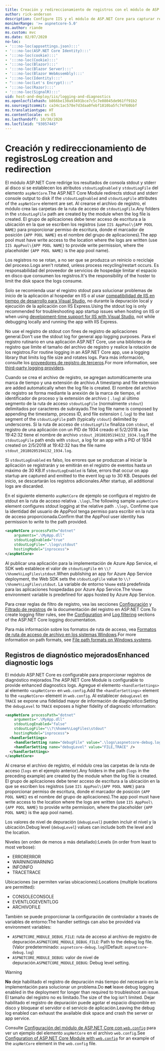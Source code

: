 ```yaml
---
title: Creación y redireccionamiento de registros con el módulo de ASP.NET Core
author: rick-anderson
description: Configure IIS y el módulo de ASP.NET Core para capturar registros e información de diagnóstico.
monikerRange: '>= aspnetcore-5.0'
ms.author: riande
ms.custom: mvc
ms.date: 02/07/2020
no-loc:
- ':::no-loc(appsettings.json):::'
- ':::no-loc(ASP.NET Core Identity):::'
- ':::no-loc(cookie):::'
- ':::no-loc(Cookie):::'
- ':::no-loc(Blazor):::'
- ':::no-loc(Blazor Server):::'
- ':::no-loc(Blazor WebAssembly):::'
- ':::no-loc(Identity):::'
- ":::no-loc(Let's Encrypt):::"
- ':::no-loc(Razor):::'
- ':::no-loc(SignalR):::'
uid: host-and-deploy/iis/logging-and-diagnostics
ms.openlocfilehash: b866be130a93491bce7c5c7e08045de961ff91b2
ms.sourcegitcommit: ca34c1ac578e7d3daa0febf1810ba5fc74f60bbf
ms.translationtype: HT
ms.contentlocale: es-ES
ms.lasthandoff: 10/30/2020
ms.locfileid: "93057445"
---
```

# <a name="log-creation-and-redirection"></a><span data-ttu-id="0a3f0-103">Creación y redireccionamiento de registros</span><span class="sxs-lookup"><span data-stu-id="0a3f0-103">Log creation and redirection</span></span>

<span data-ttu-id="0a3f0-104">El módulo ASP.NET Core redirige los resultados de consola stdout y stderr al disco si se establecen los atributos `stdoutLogEnabled` y `stdoutLogFile` del elemento `aspNetCore`.</span><span class="sxs-lookup"><span data-stu-id="0a3f0-104">The ASP.NET Core Module redirects stdout and stderr console output to disk if the `stdoutLogEnabled` and `stdoutLogFile` attributes of the `aspNetCore` element are set.</span></span> <span data-ttu-id="0a3f0-105">Al crearse el archivo de registro, el módulo crea las carpetas de la ruta de acceso de `stdoutLogFile`.</span><span class="sxs-lookup"><span data-stu-id="0a3f0-105">Any folders in the `stdoutLogFile` path are created by the module when the log file is created.</span></span> <span data-ttu-id="0a3f0-106">El grupo de aplicaciones debe tener acceso de escritura a la ubicación en la que se escriben los registros (use `IIS AppPool\{APP POOL NAME}` para proporcionar permiso de escritura, donde el marcador de posición `{APP POOL NAME}` es el nombre del grupo de aplicaciones).</span><span class="sxs-lookup"><span data-stu-id="0a3f0-106">The app pool must have write access to the location where the logs are written (use `IIS AppPool\{APP POOL NAME}` to provide write permission, where the placeholder `{APP POOL NAME}` is the app pool name).</span></span>

<span data-ttu-id="0a3f0-107">Los registros no se rotan, a no ser que se produzca un reinicio o reciclaje del proceso.</span><span class="sxs-lookup"><span data-stu-id="0a3f0-107">Logs aren't rotated, unless process recycling/restart occurs.</span></span> <span data-ttu-id="0a3f0-108">Es responsabilidad del proveedor de servicios de hospedaje limitar el espacio en disco que consumen los registros.</span><span class="sxs-lookup"><span data-stu-id="0a3f0-108">It's the responsibility of the hoster to limit the disk space the logs consume.</span></span>

<span data-ttu-id="0a3f0-109">Solo se recomienda usar el registro stdout para solucionar problemas de inicio de la aplicación al hospedar en IIS o al usar [compatibilidad de IIS en tiempo de desarrollo para Visual Studio](xref:host-and-deploy/iis/development-time-iis-support), no durante la depuración local y ejecución de la aplicación con IIS Express.</span><span class="sxs-lookup"><span data-stu-id="0a3f0-109">Using the stdout log is only recommended for troubleshooting app startup issues when hosting on IIS or when using [development-time support for IIS with Visual Studio](xref:host-and-deploy/iis/development-time-iis-support), not while debugging locally and running the app with IIS Express.</span></span>

<span data-ttu-id="0a3f0-110">No use el registro de stdout con fines de registro de aplicaciones general.</span><span class="sxs-lookup"><span data-stu-id="0a3f0-110">Don't use the stdout log for general app logging purposes.</span></span> <span data-ttu-id="0a3f0-111">Para el registro rutinario en una aplicación ASP.NET Core, use una biblioteca de registro que limite el tamaño del archivo de registro y realice la rotación de los registros.</span><span class="sxs-lookup"><span data-stu-id="0a3f0-111">For routine logging in an ASP.NET Core app, use a logging library that limits log file size and rotates logs.</span></span> <span data-ttu-id="0a3f0-112">Para más información, consulte los [proveedores de registro de terceros](xref:fundamentals/logging/index#third-party-logging-providers).</span><span class="sxs-lookup"><span data-stu-id="0a3f0-112">For more information, see [third-party logging providers](xref:fundamentals/logging/index#third-party-logging-providers).</span></span>

<span data-ttu-id="0a3f0-113">Cuando se crea el archivo de registro, se agregan automáticamente una marca de tiempo y una extensión de archivo.</span><span class="sxs-lookup"><span data-stu-id="0a3f0-113">A timestamp and file extension are added automatically when the log file is created.</span></span> <span data-ttu-id="0a3f0-114">El nombre del archivo de registro se forma mediante la anexión de la marca de tiempo, el identificador de proceso y la extensión de archivo ( `.log`) al último segmento de la ruta de acceso `stdoutLogFile` (normalmente `stdout`) delimitados por caracteres de subrayado.</span><span class="sxs-lookup"><span data-stu-id="0a3f0-114">The log file name is composed by appending the timestamp, process ID, and file extension (`.log`) to the last segment of the `stdoutLogFile` path (typically `stdout`) delimited by underscores.</span></span> <span data-ttu-id="0a3f0-115">Si la ruta de acceso de `stdoutLogFile` finaliza con `stdout`, el registro de una aplicación con un PID de 1934 creado el 5/2/2018 a las 19:42:32 tiene el nombre de archivo `stdout_20180205194132_1934.log`.</span><span class="sxs-lookup"><span data-stu-id="0a3f0-115">If the `stdoutLogFile` path ends with `stdout`, a log for an app with a PID of 1934 created on 2/5/2018 at 19:42:32 has the file name `stdout_20180205194132_1934.log`.</span></span>

<span data-ttu-id="0a3f0-116">Si `stdoutLogEnabled` es falso, los errores que se produzcan al iniciar la aplicación se registrarán y se emitirán en el registro de eventos hasta un máximo de 30 KB.</span><span class="sxs-lookup"><span data-stu-id="0a3f0-116">If `stdoutLogEnabled` is false, errors that occur on app startup are captured and emitted to the event log up to 30 KB.</span></span> <span data-ttu-id="0a3f0-117">Después del inicio, se descartarán los registros adicionales.</span><span class="sxs-lookup"><span data-stu-id="0a3f0-117">After startup, all additional logs are discarded.</span></span>

<span data-ttu-id="0a3f0-118">En el siguiente elemento `aspNetCore` de ejemplo se configura el registro de stdout en la ruta de acceso relativa `.\log\`.</span><span class="sxs-lookup"><span data-stu-id="0a3f0-118">The following sample `aspNetCore` element configures stdout logging at the relative path `.\log\`.</span></span> <span data-ttu-id="0a3f0-119">Confirme que la identidad del usuario de AppPool tenga permiso para escribir en la ruta de acceso proporcionada.</span><span class="sxs-lookup"><span data-stu-id="0a3f0-119">Confirm that the AppPool user identity has permission to write to the path provided.</span></span>

```xml
<aspNetCore processPath="dotnet"
    arguments=".\MyApp.dll"
    stdoutLogEnabled="true"
    stdoutLogFile=".\logs\stdout"
    hostingModel="inprocess">
</aspNetCore>
```

<span data-ttu-id="0a3f0-120">Al publicar una aplicación para la implementación de Azure App Service, el SDK web establece el valor de `stdoutLogFile` en `\\?\%home%\LogFiles\stdout`.</span><span class="sxs-lookup"><span data-stu-id="0a3f0-120">When publishing an app for Azure App Service deployment, the Web SDK sets the `stdoutLogFile` value to `\\?\%home%\LogFiles\stdout`.</span></span> <span data-ttu-id="0a3f0-121">La variable de entorno `%home` está predefinida para las aplicaciones hospedadas por Azure App Service.</span><span class="sxs-lookup"><span data-stu-id="0a3f0-121">The `%home` environment variable is predefined for apps hosted by Azure App Service.</span></span>

<span data-ttu-id="0a3f0-122">Para crear reglas de filtro de registro, vea las secciones [Configuración](xref:fundamentals/logging/index#log-filtering) y [Filtrado de registros](xref:fundamentals/logging/index#log-filtering) de la documentación del registro en ASP.NET Core.</span><span class="sxs-lookup"><span data-stu-id="0a3f0-122">To create logging filter rules, see the [Configuration](xref:fundamentals/logging/index#log-filtering) and [Log filtering](xref:fundamentals/logging/index#log-filtering) sections of the ASP.NET Core logging documentation.</span></span>

<span data-ttu-id="0a3f0-123">Para más información sobre los formatos de ruta de acceso, vea [Formatos de ruta de acceso de archivo en los sistemas Windows](/dotnet/standard/io/file-path-formats).</span><span class="sxs-lookup"><span data-stu-id="0a3f0-123">For more information on path formats, see [File path formats on Windows systems](/dotnet/standard/io/file-path-formats).</span></span>

## <a name="enhanced-diagnostic-logs"></a><span data-ttu-id="0a3f0-124">Registros de diagnóstico mejorados</span><span class="sxs-lookup"><span data-stu-id="0a3f0-124">Enhanced diagnostic logs</span></span>

<span data-ttu-id="0a3f0-125">El módulo ASP.NET Core es configurable para proporcionar registros de diagnóstico mejorados.</span><span class="sxs-lookup"><span data-stu-id="0a3f0-125">The ASP.NET Core Module is configurable to provide enhanced diagnostics logs.</span></span> <span data-ttu-id="0a3f0-126">Agregue el elemento `<handlerSettings>` al elemento `<aspNetCore>` en `web.config`.</span><span class="sxs-lookup"><span data-stu-id="0a3f0-126">Add the `<handlerSettings>` element to the `<aspNetCore>` element in `web.config`.</span></span> <span data-ttu-id="0a3f0-127">Al establecer `debugLevel` en `TRACE` se expone una fidelidad mayor de información de diagnóstico:</span><span class="sxs-lookup"><span data-stu-id="0a3f0-127">Setting the `debugLevel` to `TRACE` exposes a higher fidelity of diagnostic information:</span></span>

```xml
<aspNetCore processPath="dotnet"
    arguments=".\MyApp.dll"
    stdoutLogEnabled="false"
    stdoutLogFile="\\?\%home%\LogFiles\stdout"
    hostingModel="inprocess">
  <handlerSettings>
    <handlerSetting name="debugFile" value=".\logs\aspnetcore-debug.log" />
    <handlerSetting name="debugLevel" value="FILE,TRACE" />
  </handlerSettings>
</aspNetCore>
```

<span data-ttu-id="0a3f0-128">Al crearse el archivo de registro, el módulo crea las carpetas de la ruta de acceso (`logs` en el ejemplo anterior).</span><span class="sxs-lookup"><span data-stu-id="0a3f0-128">Any folders in the path (`logs` in the preceding example) are created by the module when the log file is created.</span></span> <span data-ttu-id="0a3f0-129">El grupo de aplicaciones debe tener acceso de escritura a la ubicación en la que se escriben los registros (use `IIS AppPool\{APP POOL NAME}` para proporcionar permiso de escritura, donde el marcador de posición `{APP POOL NAME}` es el nombre del grupo de aplicaciones).</span><span class="sxs-lookup"><span data-stu-id="0a3f0-129">The app pool must have write access to the location where the logs are written (use `IIS AppPool\{APP POOL NAME}` to provide write permission, where the placeholder `{APP POOL NAME}` is the app pool name).</span></span>

<span data-ttu-id="0a3f0-130">Los valores de nivel de depuración (`debugLevel`) pueden incluir el nivel y la ubicación.</span><span class="sxs-lookup"><span data-stu-id="0a3f0-130">Debug level (`debugLevel`) values can include both the level and the location.</span></span>

<span data-ttu-id="0a3f0-131">Niveles (en orden de menos a más detallado):</span><span class="sxs-lookup"><span data-stu-id="0a3f0-131">Levels (in order from least to most verbose):</span></span>

* <span data-ttu-id="0a3f0-132">ERROR</span><span class="sxs-lookup"><span data-stu-id="0a3f0-132">ERROR</span></span>
* <span data-ttu-id="0a3f0-133">WARNING</span><span class="sxs-lookup"><span data-stu-id="0a3f0-133">WARNING</span></span>
* <span data-ttu-id="0a3f0-134">INFO</span><span class="sxs-lookup"><span data-stu-id="0a3f0-134">INFO</span></span>
* <span data-ttu-id="0a3f0-135">TRACE</span><span class="sxs-lookup"><span data-stu-id="0a3f0-135">TRACE</span></span>

<span data-ttu-id="0a3f0-136">Ubicaciones (se permiten varias ubicaciones):</span><span class="sxs-lookup"><span data-stu-id="0a3f0-136">Locations (multiple locations are permitted):</span></span>

* <span data-ttu-id="0a3f0-137">CONSOLE</span><span class="sxs-lookup"><span data-stu-id="0a3f0-137">CONSOLE</span></span>
* <span data-ttu-id="0a3f0-138">EVENTLOG</span><span class="sxs-lookup"><span data-stu-id="0a3f0-138">EVENTLOG</span></span>
* <span data-ttu-id="0a3f0-139">ARCHIVO</span><span class="sxs-lookup"><span data-stu-id="0a3f0-139">FILE</span></span>

<span data-ttu-id="0a3f0-140">También se puede proporcionar la configuración de controlador a través de variables de entorno:</span><span class="sxs-lookup"><span data-stu-id="0a3f0-140">The handler settings can also be provided via environment variables:</span></span>

* <span data-ttu-id="0a3f0-141">`ASPNETCORE_MODULE_DEBUG_FILE`: ruta de acceso al archivo de registro de depuración.</span><span class="sxs-lookup"><span data-stu-id="0a3f0-141">`ASPNETCORE_MODULE_DEBUG_FILE`: Path to the debug log file.</span></span> <span data-ttu-id="0a3f0-142">(Valor predeterminado: `aspnetcore-debug.log`)</span><span class="sxs-lookup"><span data-stu-id="0a3f0-142">(Default: `aspnetcore-debug.log`)</span></span>
* <span data-ttu-id="0a3f0-143">`ASPNETCORE_MODULE_DEBUG`: valor de nivel de depuración.</span><span class="sxs-lookup"><span data-stu-id="0a3f0-143">`ASPNETCORE_MODULE_DEBUG`: Debug level setting.</span></span>

> [!WARNING]
> <span data-ttu-id="0a3f0-144">**No** deje habilitado el registro de depuración más tiempo del necesario en la implementación para solucionar un problema.</span><span class="sxs-lookup"><span data-stu-id="0a3f0-144">Do **not** leave debug logging enabled in the deployment for longer than required to troubleshoot an issue.</span></span> <span data-ttu-id="0a3f0-145">El tamaño del registro no es limitado.</span><span class="sxs-lookup"><span data-stu-id="0a3f0-145">The size of the log isn't limited.</span></span> <span data-ttu-id="0a3f0-146">Dejar habilitado el registro de depuración puede agotar el espacio disponible en disco y bloquear el servidor o el servicio de aplicación.</span><span class="sxs-lookup"><span data-stu-id="0a3f0-146">Leaving the debug log enabled can exhaust the available disk space and crash the server or app service.</span></span>

<span data-ttu-id="0a3f0-147">Consulte [Configuración del módulo de ASP.NET Core con `web.config`](xref:host-and-deploy/iis/web-config#configuration-of-aspnet-core-module-with-webconfig) para ver un ejemplo del elemento `aspNetCore` en el archivo `web.config`.</span><span class="sxs-lookup"><span data-stu-id="0a3f0-147">See [Configuration of ASP.NET Core Module with `web.config`](xref:host-and-deploy/iis/web-config#configuration-of-aspnet-core-module-with-webconfig) for an example of the `aspNetCore` element in the `web.config` file.</span></span>
